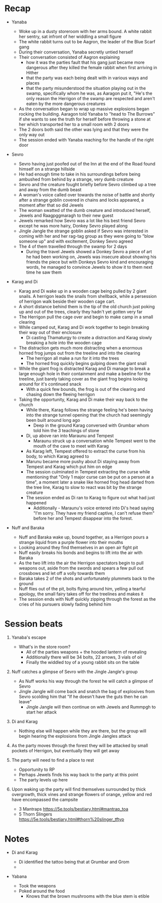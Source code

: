 # Recap
- Yanaba
    - Woke up in a dusty storeroom with her arms bound. A white rabbit her sentry, sat infront of her widdling a small figure
    - The white rabbit turns out to be Aagron, the leader of the Blue Scarf gang
    - During their conversation, Yanaba secretly untied herself
    - Their conversation consisted of Aagron explaining
        - how it was the parties fault that his gang just became more dangerous after they killed the female rabbit when first arriving in Hither
        - that the party was each being dealt with in various ways and places
        - that the party misunderstood the situation playing out in the swamp, specifically whom he was, as Aaragon put it, "He's the only reason the Herrigon of the swamp are respected and aren't eaten by the more dangerous creatures
    - As the conversation began to wrap up massive explosions began rocking the building. Aaragon told Yanaba to "head to The Burrows" if she wants to see the truth for herself before throwing a stone at her which transported her to a small room with 2 doors
    - The 2 doors both said the other was lying and that they were the only way out
    - The session ended with Yanaba reaching for the handle of the right door

- Sevro
    - Sevro having just poofed out of the Inn at the end of the Road found himself on a strange hillside
    - He had enough time to take in his surroundings before being ambushed from behind by a strange, very dumb creature
    - Sevro and the creature fought briefly before Sevro climbed up a tree and away from the dumb beast
    - A woman's voice called over towards the noise of battle and shortly after a strange goblin covered in chains and locks appeared, a moment after that so did Jewels
    - The woman swatted of the dumb creature and introduced herself, Jewels and Raagpggmaragh to their new guest
    - Jewels remarked how Sevro was a lot like his best friend Sevro except he was more hairy, Donkey Sevro played along
    - Jingle Jangle the strange goblin asked if Sevro was interested in coming with her and her rag-tag group as they were going to "blow someone up" and with excitement, Donkey Sevro agreed
    - The 4 of them travelled through the swamp for 2 days
        - During the travel Jewels showed a Donkey Sevro a piece of art he had been working on, Jewels was insecure about showing his friends the piece but with Donkeys Sevro kind and encouraging words, he managed to convince Jewels to show it to them next time he saw them

- Karag and Di
    - Karag and Di wake up in a wooden cage being pulled by 2 giant snails. A herrigon leads the snails from shellback, while a persession of herrigon walk beside their wooden cage cart.
    - A short distance behind them is the tip of the old church just poking up and out of the trees, clearly they hadn't yet gotten very far
    - The Herrigon pull the cage over and begin to make camp in a small clearing
    - While camped out, Karag and Di work together to begin breaking their way out of their enclosure
        - Di casting Thamaturgy to create a distraction and Karag slowly breaking a hole into the wooden cage
    - The distraction gets much more distracting when a enormous horned frog jumps out from the treeline and into the clearing
        - The herrigon all make a run for it into the trees
        - The horned frog quickly begins gulping down the giant snail
    - While the giant frog is distracted Karag and Di manage to break a large enough hole in their containment and make a beeline for the treeline, just barely taking cover as the giant frog begins looking around for it's continued snack
        - With a quick few bounds, the frog is out of the clearing and chasing down the fleeing herrigon
    - Taking the opportunity, Karag and Di make their way back to the church
        - While there, Karag follows the strange feeling he's been having into the strange tunnel opening that the church had seemingly been built around long ago
            - Deep in the ground Karag conversed with Grumbar whom told him the 3 teachings of stone
        - Di, up above ran into Maraunu and Tempest
            - Maraunu struck up a conversation while Tempest went to the mouth of the cave to meet with Karag
        - As Karag left, Tempest offered to extract the curse from his body, to which Karag agreed to
        - Marunu became more pushy about Di staying away from Tempest and Karag which put him on edge
        - The session culminated in Tempest extracting the curse while mentioning that "Only 1 major curse can be put on a person at a time", a moment later a snake like horned frog head darted from the tree line, Karag to slow to react was bit by the strange creature
        - The session ended as Di ran to Karag to figure out what had just happened
            - Additionally - Maraunu's voice entered into Di's head saying "I'm sorry. They have my friend captive, I can't refuse them" before her and Tempest disappear into the forest.

- Nuff and Baraka
    - Nuff and Baraka wake up, bound together, as a Herrigon pours a strange liquid from a purple flower into their mouths
    - Looking around they find themselves in an open air fight pit
    - Nuff easily breaks his bonds and begins to lift into the air with Baraka
    - As the two lift into the air the Herrigon spectators begin to pull weapons out, aside from the swords and spears a few pull out crossbows and let off a volly towards them
    - Baraka takes 2 of the shots and unfortunately plummets back to the ground
    - Nuff flies out of the pit, bolts flying around him, yelling a tearful apology, the small fairy takes off for the treelines and makes it
    - The session ends with Nuff quickly zipping through the forest as the cries of his pursuers slowly fading behind him

# Session beats
1. Yanaba's escape
    - What's in the store room?
        - All of the parties weapons + the hooded lantern of revealing
        - Additionally there will be 34 bolts, 22 arrows, 3 vials of oil
        - Finally the widdled toy of a young rabbit sits on the table

2. Nuff catches a glimpse of Sevro with the Jingle Jangle's group
    - As Nuff works his way through the forest he will catch a glimpse of Sevro
    - Jingle Jangle will come back and snatch the bag of explosives from Sevro scolding him that "If he doesn't have the guts then he can leave"
        - Jingle Jangle will then continue on with Jewels and Rummpgh to start her attack

3. Di and Karag
    - Nothing else will happen while they are there, but the group will begin hearing the explosions from Jingle Jangles attack

4. As the party moves through the forest they will be attacked by small pockets of Herrigon, but eventually they will get away

5. The party will need to find a place to rest
    - Opportunity to RP
    - Perhaps Jewels finds his way back to the party at this point
    - The party levels up here

6. Upon waking up the party will find themselves surrounded by thick overgrowth, thick vines and strange flowers of orange, yellow and red have encompassed the campsite
    - 3 Mantraps https://5e.tools/bestiary.html#mantrap_toa
    - 5 Thorn Slingers https://5e.tools/bestiary.html#thorn%20slinger_tftyp




# Notes
- Di and Karag
    - Di identified the tattoo being that at Grumbar and Grom
    -

- Yabana
    - Took the weapons
    - Poked around the food
        - Knows that the brown mushrooms with the blue stem is etible
